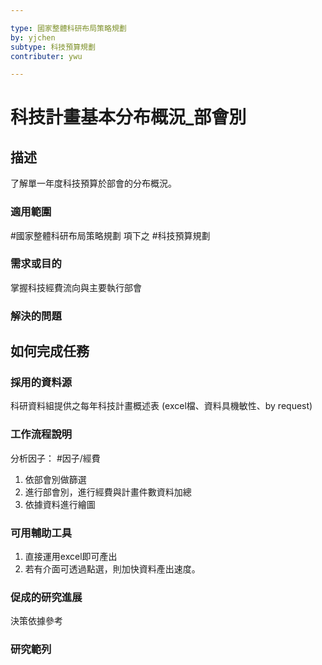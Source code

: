 ```yaml
---

type: 國家整體科研布局策略規劃
by: yjchen
subtype: 科技預算規劃
contributer: ywu

---
```


# 科技計畫基本分布概況_部會別


## 描述
了解單一年度科技預算於部會的分布概況。

### 適用範圍
#國家整體科研布局策略規劃  項下之 #科技預算規劃 

### 需求或目的
掌握科技經費流向與主要執行部會

### 解決的問題


## 如何完成任務
### 採用的資料源
科研資料組提供之每年科技計畫概述表 (excel檔、資料具機敏性、by request)

### 工作流程說明
分析因子： #因子/經費 

1.	依部會別做篩選
2.	進行部會別，進行經費與計畫件數資料加總
3.	依據資料進行繪圖


### 可用輔助工具
1. 直接運用excel即可產出
2. 若有介面可透過點選，則加快資料產出速度。

### 促成的研究進展
決策依據參考

### 研究範列

